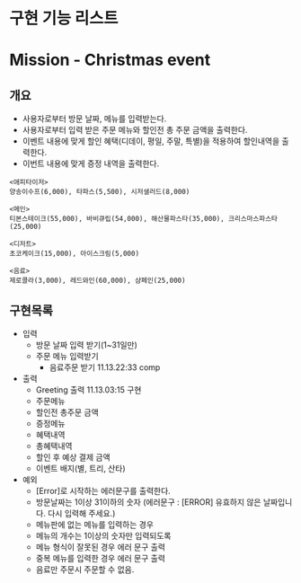 # 구현 기능 리스트

# Mission - Christmas event

## 개요

- 사용자로부터 방문 날짜, 메뉴를 입력받는다.
- 사용자로부터 입력 받은 주문 메뉴와 할인전 총 주문 금액을 출력한다.
- 이벤트 내용에 맞게 할인 혜택(디데이, 평일, 주말, 특별)을 적용하여 할인내역을 출력한다.
- 이번트 내용에 맞게 증정 내역을 출력한다.

```
<애피타이저>
양송이수프(6,000), 타파스(5,500), 시저샐러드(8,000)

<메인>
티본스테이크(55,000), 바비큐립(54,000), 해산물파스타(35,000), 크리스마스파스타(25,000)

<디저트>
초코케이크(15,000), 아이스크림(5,000)

<음료>
제로콜라(3,000), 레드와인(60,000), 샴페인(25,000)
```

## 구현목록

- 입력
    - 방문 날짜 입력 받기(1~31일만)
    - 주문 메뉴 입력받기
        - 음료주문 받기 11.13.22:33 comp
- 출력
    - Greeting 출력 11.13.03:15 구현
    - 주문메뉴
    - 할인전 총주문 금액
    - 증정메뉴
    - 혜택내역
    - 총혜택내역
    - 할인 후 예상 결제 금액
    - 이벤트 배지(별, 트리, 산타)
- 예외
    - [Error]로 시작하는 에러문구를 출력한다.
    - 방문날짜는 1이상 31이하의 숫자 (에러문구 : [ERROR] 유효하지 않은 날짜입니다. 다시 입력해 주세요.)
    - 메뉴판에 없는 메뉴를 입력하는 경우
    - 메뉴의 개수는 1이상의 숫자만 입력되도록
    - 메뉴 형식이 잘못된 경우 에러 문구 출력
    - 중복 메뉴를 입력한 경우 에러 문구 출력
    - 음료만 주문시 주문할 수 없음.
